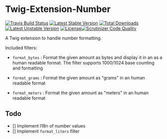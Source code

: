# Twig-Extension-Number

[![Travis Build Status](https://travis-ci.org/thePanz/Twig-Extension-Number.svg?branch=1.x)](https://travis-ci.org/thePanz/Twig-Extension-Number) [![Latest Stable Version](https://poser.pugx.org/pnz/twig-extension-number/v/stable.svg)](https://packagist.org/packages/pnz/twig-extension-number) [![Total Downloads](https://poser.pugx.org/pnz/twig-extension-number/downloads.svg)](https://packagist.org/packages/pnz/twig-extension-number) [![Latest Unstable Version](https://poser.pugx.org/pnz/twig-extension-number/v/unstable.svg)](https://packagist.org/packages/pnz/twig-extension-number) [![License](https://poser.pugx.org/pnz/twig-extension-number/license.svg)](https://packagist.org/packages/pnz/twig-extension-number)[![Scrutinizer Code Quality](https://scrutinizer-ci.com/g/thePanz/Twig-Extension-Number/badges/quality-score.png?b=1.x)](https://scrutinizer-ci.com/g/thePanz/Twig-Extension-Number/?branch=1.x)


A Twig extension to handle number formatting.

Included filters:

 - `format_bytes` : Format the given amount as bytes and display it in an as a human readable format.
   The filter supports 1000/1024 base counting and formatting
   
 - `format_grams` : Format the given amount as "grams" in an human readable format
 
 - `format_meters` : Format the given amount as "meters" in an human readable format


## Todo
 - [] Implement I18n of number values
 - [] Implement `format_liters` filter
